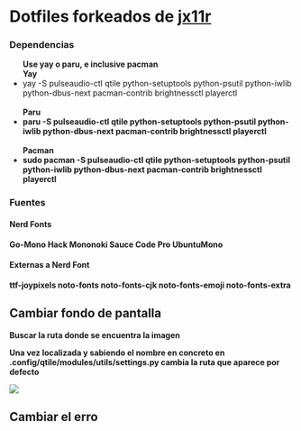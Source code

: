 # Dotfiles forkeados de [jx11r](https://github.com/jx11r/dotfiles/)

### Dependencias

<ul>
    <b>Use yay o paru, e inclusive pacman</b>
    <br>    
    <b>Yay</b>
    <br>
    <li>yay -S pulseaudio-ctl qtile python-setuptools python-psutil python-iwlib python-dbus-next pacman-contrib brightnessctl playerctl</li>
    <br>
    <b>Paru<b/>
    <br>
    <li>paru -S pulseaudio-ctl qtile python-setuptools python-psutil python-iwlib python-dbus-next pacman-contrib brightnessctl playerctl</li>
    <br>
    <b>Pacman<b/>
    <br>
    <li>sudo pacman -S pulseaudio-ctl qtile python-setuptools python-psutil python-iwlib python-dbus-next pacman-contrib brightnessctl playerctl</li>
</ul>



### Fuentes



#### Nerd Fonts

Go-Mono
Hack
Mononoki
Sauce Code Pro
UbuntuMono

#### Externas a Nerd Font

ttf-joypixels
noto-fonts
noto-fonts-cjk
noto-fonts-emoji
noto-fonts-extra



## Cambiar fondo de pantalla



**Buscar la ruta donde se encuentra la imagen**

Una vez localizada y sabiendo el nombre en concreto en **.config/qtile/modules/utils/settings.py** cambia la ruta que aparece por defecto

![](/home/fer/dotfile/screeenshots/Wallpaper.png)



## Cambiar el erro
